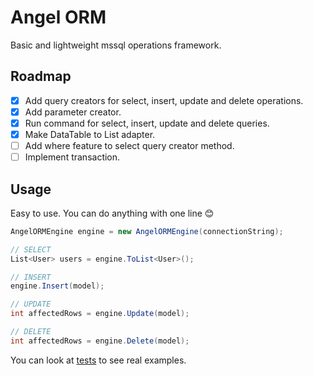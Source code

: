# Angel ORM

Basic and lightweight mssql operations framework.

## Roadmap

- [x] Add query creators for select, insert, update and delete operations.
- [x] Add parameter creator.
- [x] Run command for select, insert, update and delete queries.
- [x] Make DataTable to List<T> adapter.
- [ ] Add where feature to select query creator method.
- [ ] Implement transaction.

## Usage

Easy to use. You can do anything with one line :blush:

```csharp
AngelORMEngine engine = new AngelORMEngine(connectionString);

// SELECT
List<User> users = engine.ToList<User>();

// INSERT
engine.Insert(model);

// UPDATE
int affectedRows = engine.Update(model);

// DELETE
int affectedRows = engine.Delete(model);
```

You can look at [tests](test/AngelORMEngineTests.cs) to see real examples.
